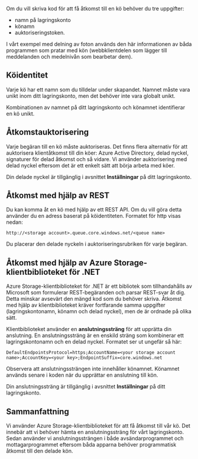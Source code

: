 Om du vill skriva kod för att få åtkomst till en kö behöver du tre uppgifter:
 - namn på lagringskonto
 - könamn
 - auktoriseringstoken.

I vårt exempel med delning av foton används den här informationen av båda programmen som pratar med kön (webbklientdelen som lägger till meddelanden och medelnivån som bearbetar dem).

## <a name="queue-identity"></a>Köidentitet

Varje kö har ett namn som du tilldelar under skapandet. Namnet måste vara unikt inom ditt lagringskonto, men det behöver inte vara globalt unikt.

Kombinationen av namnet på ditt lagringskonto och könamnet identifierar en kö unikt.

## <a name="access-authorization"></a>Åtkomstauktorisering

Varje begäran till en kö måste auktoriseras. Det finns flera alternativ för att auktorisera klientåtkomst till din köer: Azure Active Directory, delad nyckel, signaturer för delad åtkomst och så vidare. Vi använder auktorisering med delad nyckel eftersom det är ett enkelt sätt att börja arbeta med köer.

Din delade nyckel är tillgänglig i avsnittet **Inställningar** på ditt lagringskonto.

## <a name="access-using-rest"></a>Åtkomst med hjälp av REST

Du kan komma åt en kö med hjälp av ett REST API. Om du vill göra detta använder du en adress baserat på köidentiteten. Formatet för http visas nedan:

```
http://<storage account>.queue.core.windows.net/<queue name> 
```

Du placerar den delade nyckeln i auktoriseringsrubriken för varje begäran.

## <a name="access-using-the-azure-storage-client-library-for-net"></a>Åtkomst med hjälp av Azure Storage-klientbiblioteket för .NET

Azure Storage-klientbiblioteket för .NET är ett bibliotek som tillhandahålls av Microsoft som formulerar REST-begäranden och parsar REST-svar åt dig. Detta minskar avsevärt den mängd kod som du behöver skriva. Åtkomst med hjälp av klientbiblioteket kräver fortfarande samma uppgifter (lagringskontonamn, könamn och delad nyckel), men de är ordnade på olika sätt.

Klientbiblioteket använder en **anslutningssträng** för att upprätta din anslutning. En anslutningssträng är en enskild sträng som kombinerar ett lagringskontonamn och en delad nyckel. Formatet ser ut ungefär så här:

```
DefaultEndpointsProtocol=https;AccountName=<your storage account name>;AccountKey=<your key>;EndpointSuffix=core.windows.net
```

Observera att anslutningssträngen inte innehåller könamnet. Könamnet används senare i koden när du upprättar en anslutning till kön.

Din anslutningssträng är tillgänglig i avsnittet **Inställningar** på ditt lagringskonto.

## <a name="summary"></a>Sammanfattning

Vi använder Azure Storage-klientbiblioteket för att få åtkomst till vår kö. Det innebär att vi behöver hämta en anslutningssträng för vårt lagringskonto. Sedan använder vi anslutningssträngen i både avsändarprogrammet och mottagarprogrammet eftersom båda apparna behöver programmatisk åtkomst till den delade kön.